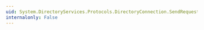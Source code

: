 ```yaml
---
uid: System.DirectoryServices.Protocols.DirectoryConnection.SendRequest(System.DirectoryServices.Protocols.DirectoryRequest)
internalonly: False
---
```


